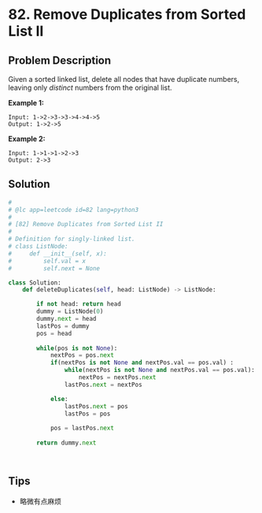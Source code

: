 # 82. Remove Duplicates from Sorted List II



## Problem Description

Given a sorted linked list, delete all nodes that have duplicate numbers, leaving only *distinct* numbers from the original list.

**Example 1:**

```
Input: 1->2->3->3->4->4->5
Output: 1->2->5
```

**Example 2:**

```
Input: 1->1->1->2->3
Output: 2->3
```



## Solution



```python
#
# @lc app=leetcode id=82 lang=python3
#
# [82] Remove Duplicates from Sorted List II
#
# Definition for singly-linked list.
# class ListNode:
#     def __init__(self, x):
#         self.val = x
#         self.next = None

class Solution:
    def deleteDuplicates(self, head: ListNode) -> ListNode:

        if not head: return head
        dummy = ListNode(0)
        dummy.next = head
        lastPos = dummy
        pos = head
        
        while(pos is not None):
            nextPos = pos.next
            if(nextPos is not None and nextPos.val == pos.val) :
                while(nextPos is not None and nextPos.val == pos.val):
                    nextPos = nextPos.next
                lastPos.next = nextPos

            else:
                lastPos.next = pos
                lastPos = pos
                
            pos = lastPos.next
                     
        return dummy.next




```



## Tips

- 略微有点麻烦